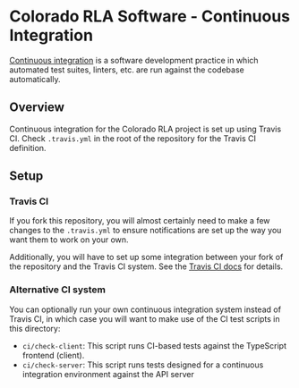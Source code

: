 # Colorado RLA Software - Continuous Integration

[Continuous integration][continuous-integration] is a software development
practice in which automated test suites, linters, etc. are run against the
codebase automatically.

## Overview

Continuous integration for the Colorado RLA project is set up using Travis CI.
Check `.travis.yml` in the root of the repository for the Travis CI definition.

## Setup

### Travis CI

If you fork this repository, you will almost certainly need to make a few
changes to the `.travis.yml` to ensure notifications are set up the way you want
them to work on your own.

Additionally, you will have to set up some integration between your fork of the
repository and the Travis CI system. See the [Travis CI docs][travis-ci-docs]
for details.

### Alternative CI system

You can optionally run your own continuous integration system instead of Travis
CI, in which case you will want to make use of the CI test scripts in this
directory:

* `ci/check-client`: This script runs CI-based tests against the TypeScript
  frontend (client).
* `ci/check-server`: This script runs tests designed for a continuous
  integration environment against the API server

[continuous-integration]: https://en.wikipedia.org/wiki/Continuous_integration
[travis-ci-docs]: https://docs.travis-ci.com/
